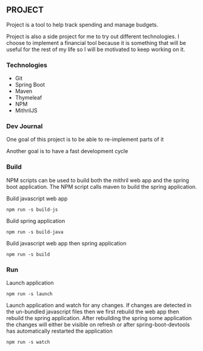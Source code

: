 ## PROJECT

Project is a tool to help track spending and manage budgets. 

Project is also a side project for me to try out different technologies.
I choose to implement a financial tool because it is something that will be useful for the rest of my life so I will be motivated to keep working on it.

### Technologies

* Git
* Spring Boot
* Maven
* Thymeleaf
* NPM
* MithrilJS

### Dev Journal

One goal of this project is to be able to re-implement parts of it

Another goal is to have a fast development cycle


### Build

NPM scripts can be used to build both the mithril web app and the spring boot application. The NPM script calls maven to build the spring application.

Build javascript web app
```
npm run -s build-js
```

Build spring application
```
npm run -s build-java
```

Build javascript web app then spring application
```
npm run -s build
```

### Run

Launch application
```
npm run -s launch
```

Launch application and watch for any changes. If changes are detected in the un-bundled javascript files then we first rebuild the web app then rebuild the spring application. After rebuilding the spring some application the changes will either be visible on refresh or after spring-boot-devtools has automatically restarted the application

```
npm run -s watch
```